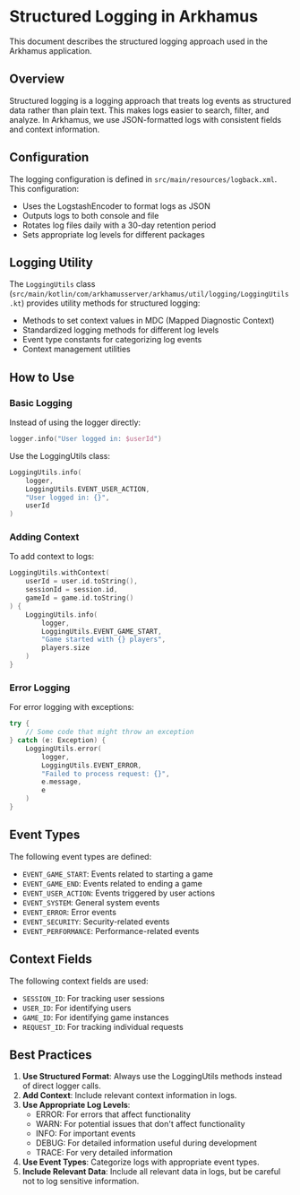 # Structured Logging in Arkhamus

This document describes the structured logging approach used in the Arkhamus application.

## Overview

Structured logging is a logging approach that treats log events as structured data rather than plain text. This makes logs easier to search, filter, and analyze. In Arkhamus, we use JSON-formatted logs with consistent fields and context information.

## Configuration

The logging configuration is defined in `src/main/resources/logback.xml`. This configuration:

- Uses the LogstashEncoder to format logs as JSON
- Outputs logs to both console and file
- Rotates log files daily with a 30-day retention period
- Sets appropriate log levels for different packages

## Logging Utility

The `LoggingUtils` class (`src/main/kotlin/com/arkhamusserver/arkhamus/util/logging/LoggingUtils.kt`) provides utility methods for structured logging:

- Methods to set context values in MDC (Mapped Diagnostic Context)
- Standardized logging methods for different log levels
- Event type constants for categorizing log events
- Context management utilities

## How to Use

### Basic Logging

Instead of using the logger directly:

```kotlin
logger.info("User logged in: $userId")
```

Use the LoggingUtils class:

```kotlin
LoggingUtils.info(
    logger,
    LoggingUtils.EVENT_USER_ACTION,
    "User logged in: {}",
    userId
)
```

### Adding Context

To add context to logs:

```kotlin
LoggingUtils.withContext(
    userId = user.id.toString(),
    sessionId = session.id,
    gameId = game.id.toString()
) {
    LoggingUtils.info(
        logger,
        LoggingUtils.EVENT_GAME_START,
        "Game started with {} players",
        players.size
    )
}
```

### Error Logging

For error logging with exceptions:

```kotlin
try {
    // Some code that might throw an exception
} catch (e: Exception) {
    LoggingUtils.error(
        logger,
        LoggingUtils.EVENT_ERROR,
        "Failed to process request: {}",
        e.message,
        e
    )
}
```

## Event Types

The following event types are defined:

- `EVENT_GAME_START`: Events related to starting a game
- `EVENT_GAME_END`: Events related to ending a game
- `EVENT_USER_ACTION`: Events triggered by user actions
- `EVENT_SYSTEM`: General system events
- `EVENT_ERROR`: Error events
- `EVENT_SECURITY`: Security-related events
- `EVENT_PERFORMANCE`: Performance-related events

## Context Fields

The following context fields are used:

- `SESSION_ID`: For tracking user sessions
- `USER_ID`: For identifying users
- `GAME_ID`: For identifying game instances
- `REQUEST_ID`: For tracking individual requests

## Best Practices

1. **Use Structured Format**: Always use the LoggingUtils methods instead of direct logger calls.
2. **Add Context**: Include relevant context information in logs.
3. **Use Appropriate Log Levels**:
   - ERROR: For errors that affect functionality
   - WARN: For potential issues that don't affect functionality
   - INFO: For important events
   - DEBUG: For detailed information useful during development
   - TRACE: For very detailed information
4. **Use Event Types**: Categorize logs with appropriate event types.
5. **Include Relevant Data**: Include all relevant data in logs, but be careful not to log sensitive information.